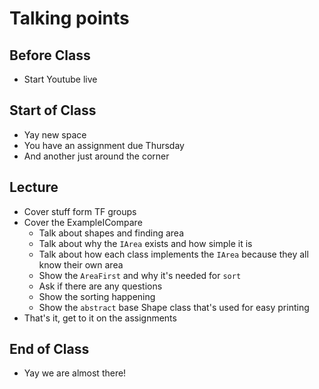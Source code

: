 # Talking points

## Before Class

* Start Youtube live

## Start of Class

* Yay new space
* You have an assignment due Thursday
* And another just around the corner

## Lecture

* Cover stuff form TF groups
* Cover the ExampleICompare
  * Talk about shapes and finding area
  * Talk about why the `IArea` exists and how simple it is
  * Talk about how each class implements the `IArea` because they all know their own area
  * Show the `AreaFirst` and why it's needed for `sort`
  * Ask if there are any questions
  * Show the sorting happening
  * Show the `abstract` base Shape class that's used for easy printing
* That's it, get to it on the assignments

## End of Class

* Yay we are almost there!
